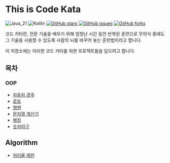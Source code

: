 # This is Code Kata

![Java_21](https://img.shields.io/badge/java-21-red?logo=openjdk&logoColor=white)
![Kotlin](https://img.shields.io/badge/Kotlin-1.9.20-purple?logo=kotlin)
[![GitHub stars](https://img.shields.io/github/stars/gunkim/code-kata)](https://github.com/gunkim/code-kata/stargazers)
[![GitHub issues](https://img.shields.io/github/issues/gunkim/code-kata)](https://github.com/gunkim/code-kata/issues)
[![GitHub forks](https://img.shields.io/github/forks/gunkim/code-kata)](https://github.com/gunkim/code-kata/network)

코드 카타란, 전문 기술을 배우기 위해 엄청난 시간 동안 반복된 훈련으로 무의식 중에도 그 기술을 사용할 수 있도록 사람의 뇌를 바꾸어 놓는 훈련법이라고 합니다.

이 저장소에는 이러한 코드 카타를 위한 프로젝트들을 담으려고 합니다.

## 목차

### OOP

- [자동차 경주](car-racing)
- [로또](lotto)
- [행맨](hangman)
- [문자열 계산기](string-calculator)
- [뱅킹](banking)
- [숫자야구](number-baseball)

## Algorithm

- [처리율 제한](algorithm/src/main/java/io/github/gunkim/algorithm/ratelimiter)
